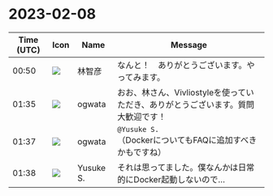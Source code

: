# 2023-02-08

|Time (UTC)|Icon|Name|Message|
|---|---|---|---|
|00:50|![](https://secure.gravatar.com/avatar/d1ced59bb8870593a07db533288f1181.jpg?s=72&d=https%3A%2F%2Fa.slack-edge.com%2Fdf10d%2Fimg%2Favatars%2Fava_0015-72.png)|林智彦|なんと！　ありがとうございます。やってみます。|
|01:35|![](https://avatars.slack-edge.com/2019-11-22/845042642576_070441337abaca9fb7b3_72.png)|ogwata|おお、林さん、Vivliostyleを使っていただき、ありがとうございます。質問大歓迎です！|
|01:37|![](https://avatars.slack-edge.com/2019-11-22/845042642576_070441337abaca9fb7b3_72.png)|ogwata|`@Yusuke S.`<br>（DockerについてもFAQに追加すべきかもですね）|
|01:38|![](https://avatars.slack-edge.com/2020-10-27/1455123835683_dbf567e9fc6aaf7280b1_72.jpg)|Yusuke S.|それは思ってました。僕なんかは日常的にDocker起動しないので…|
